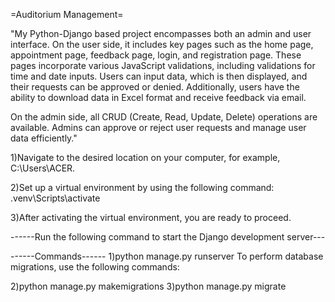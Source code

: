 
=Auditorium Management=

"My Python-Django based project encompasses both an admin and user interface. On the user side, it includes key pages such as the home page, appointment page, feedback page, login, and registration page. These pages incorporate various JavaScript validations, including validations for time and date inputs. Users can input data, which is then displayed, and their requests can be approved or denied. Additionally, users have the ability to download data in Excel format and receive feedback via email.

On the admin side, all CRUD (Create, Read, Update, Delete) operations are available. Admins can approve or reject user requests and manage user data efficiently."

1)Navigate to the desired location on your computer, for example, C:\Users\ACER.

2)Set up a virtual environment by using the following command:
.venv\Scripts\activate


3)After activating the virtual environment, you are ready to proceed.

------Run the following command to start the Django development server---

------Commands------
1)python manage.py runserver
To perform database migrations, use the following commands:


2)python manage.py makemigrations
3)python manage.py migrate
